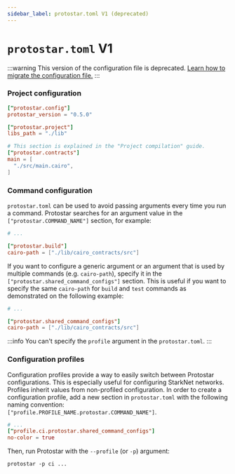 ```yaml
---
sidebar_label: protostar.toml V1 (deprecated)
---
```


# `protostar.toml` V1

:::warning
This version of the configuration file is deprecated.  [Learn how to migrate the configuration file.](/docs/tutorials/project-initialization/protostar-toml-v2#migrating-from-protostartoml-v1)
:::

### Project configuration
```toml title="'protostar.toml' is required"
["protostar.config"]
protostar_version = "0.5.0"

["protostar.project"]
libs_path = "./lib"         

# This section is explained in the "Project compilation" guide.
["protostar.contracts"]
main = [
  "./src/main.cairo",
]

```
### Command configuration

`protostar.toml` can be used to avoid passing arguments every time you run a command. Protostar searches for an argument value in the `["protostar.COMMAND_NAME"]` section, for example:
```toml title="protostar.toml"
# ...

["protostar.build"]
cairo-path = ["./lib/cairo_contracts/src"]
```


If you want to configure a generic argument or an argument that is used by multiple commands (e.g. `cairo-path`), specify it in the `["protostar.shared_command_configs"]` section. This is useful if you want to specify the same `cairo-path` for `build` and `test` commands as demonstrated on the following example:

```toml title="protostar.toml"
# ...

["protostar.shared_command_configs"]
cairo-path = ["./lib/cairo_contracts/src"]
```

:::info
You can't specify the `profile` argument in the `protostar.toml`.
:::

### Configuration profiles
Configuration profiles provide a way to easily switch between Protostar configurations. This is especially useful for configuring StarkNet networks. Profiles inherit values from non-profiled configuration. In order to create a configuration profile, add a new section in `protostar.toml` with the following naming convention:<br/>  `["profile.PROFILE_NAME.protostar.COMMAND_NAME"]`.

```toml title="protostar.toml"
# ...
["profile.ci.protostar.shared_command_configs"]
no-color = true
```
Then, run Protostar with the `--profile` (or `-p`) argument:
```shell
protostar -p ci ...

```